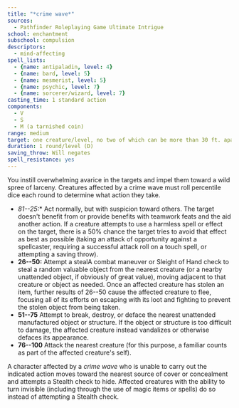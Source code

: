 ```yaml
---
title: "*crime wave*"
sources:
  - Pathfinder Roleplaying Game Ultimate Intrigue
school: enchantment
subschool: compulsion
descriptors:
  - mind-affecting
spell_lists:
  - {name: antipaladin, level: 4}
  - {name: bard, level: 5}
  - {name: mesmerist, level: 5}
  - {name: psychic, level: 7}
  - {name: sorcerer/wizard, level: 7}
casting_time: 1 standard action
components:
  - V
  - S
  - M (a tarnished coin)
range: medium
target: one creature/level, no two of which can be more than 30 ft. apart
duration: 1 round/level (D)
saving_throw: Will negates
spell_resistance: yes
---
```


You instill overwhelming avarice in the targets and impel them toward a wild spree of larceny. Creatures affected by a crime wave must roll percentile dice each round to determine what action they take.

- *81--25:** Act normally, but with suspicion toward others. The target doesn't benefit from or provide benefits with teamwork feats and the aid another action. If a creature attempts to use a harmless spell or effect on the target, there is a 50% chance the target tries to avoid that effect as best as possible (taking an attack of opportunity against a spellcaster, requiring a successful attack roll on a touch spell, or attempting a saving throw).
- **26--50:** Attempt a stealA combat maneuver or Sleight of Hand check to steal a random valuable object from the nearest creature (or a nearby unattended object, if obviously of great value), moving adjacent to that creature or object as needed. Once an affected creature has stolen an item, further results of 26--50 cause the affected creature to flee, focusing all of its efforts on escaping with its loot and fighting to prevent the stolen object from being taken.
- **51--75** Attempt to break, destroy, or deface the nearest unattended manufactured object or structure. If the object or structure is too difficult to damage, the affected creature instead vandalizes or otherwise defaces its appearance.
- **76--100** Attack the nearest creature (for this purpose, a familiar counts as part of the affected creature's self).

A character affected by a *crime wave* who is unable to carry out the indicated action moves toward the nearest source of cover or concealment and attempts a Stealth check to hide. Affected creatures with the ability to turn invisible (including through the use of magic items or spells) do so instead of attempting a Stealth check.

